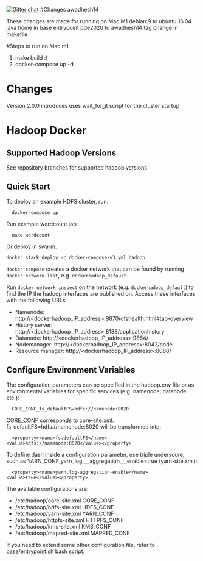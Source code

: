 [![Gitter chat](https://badges.gitter.im/gitterHQ/gitter.png)](https://gitter.im/big-data-europe/Lobby)
#Changes awadhesh14

These changes are made for running on Mac M1
debian:9 to ubuntu:16.04
java home in base entrypoint
bde2020 to awadhesh14
tag change in makefile

#Steps to run on Mac m1

1. make build :) 
2. docker-compose up -d

# Changes

Version 2.0.0 introduces uses wait_for_it script for the cluster startup

# Hadoop Docker

## Supported Hadoop Versions
See repository branches for supported hadoop versions

## Quick Start

To deploy an example HDFS cluster, run:
```
  docker-compose up
```

Run example wordcount job:
```
  make wordcount
```

Or deploy in swarm:
```
docker stack deploy -c docker-compose-v3.yml hadoop
```

`docker-compose` creates a docker network that can be found by running `docker network list`, e.g. `dockerhadoop_default`.

Run `docker network inspect` on the network (e.g. `dockerhadoop_default`) to find the IP the hadoop interfaces are published on. Access these interfaces with the following URLs:

* Namenode: http://<dockerhadoop_IP_address>:9870/dfshealth.html#tab-overview
* History server: http://<dockerhadoop_IP_address>:8188/applicationhistory
* Datanode: http://<dockerhadoop_IP_address>:9864/
* Nodemanager: http://<dockerhadoop_IP_address>:8042/node
* Resource manager: http://<dockerhadoop_IP_address>:8088/

## Configure Environment Variables

The configuration parameters can be specified in the hadoop.env file or as environmental variables for specific services (e.g. namenode, datanode etc.):
```
  CORE_CONF_fs_defaultFS=hdfs://namenode:8020
```

CORE_CONF corresponds to core-site.xml. fs_defaultFS=hdfs://namenode:8020 will be transformed into:
```
  <property><name>fs.defaultFS</name><value>hdfs://namenode:8020</value></property>
```
To define dash inside a configuration parameter, use triple underscore, such as YARN_CONF_yarn_log___aggregation___enable=true (yarn-site.xml):
```
  <property><name>yarn.log-aggregation-enable</name><value>true</value></property>
```

The available configurations are:
* /etc/hadoop/core-site.xml CORE_CONF
* /etc/hadoop/hdfs-site.xml HDFS_CONF
* /etc/hadoop/yarn-site.xml YARN_CONF
* /etc/hadoop/httpfs-site.xml HTTPFS_CONF
* /etc/hadoop/kms-site.xml KMS_CONF
* /etc/hadoop/mapred-site.xml  MAPRED_CONF

If you need to extend some other configuration file, refer to base/entrypoint.sh bash script.
